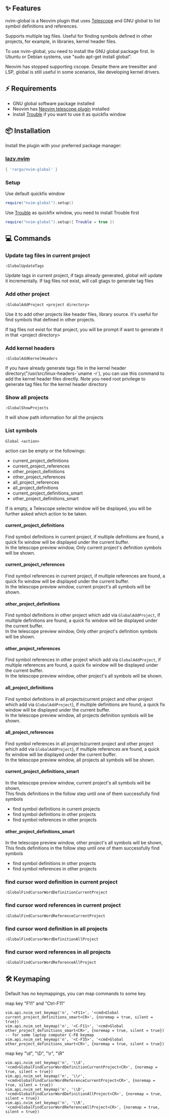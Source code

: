 ## ✨ Features

nvim-global is a Neovim plugin that uses [Telescope](https://github.com/nvim-telescope/telescope.nvim) and GNU global to list symbol definitions and references.

Supports multiple tag files. Useful for finding symbols defined in other projects, for example, in libraries, kernel header files.

To use nvim-global, you need to install the GNU global package first. In Ubuntu or Debian systems, use "sudo apt-get install global".

Neovim has stopped supporting cscope. Despite there are treesitter and LSP, global is still useful in some scenarios, like developing kernel drivers.

## ⚡️ Requirements

- GNU global software package installed
- Neovim has [Neovim telescope plugin](https://github.com/nvim-telescope/telescope.nvim) installed
- Install [Trouble](https://github.com/folke/trouble.nvim) if you want to use it as quickfix window

## 📦 Installation

Install the plugin with your preferred package manager:

### [lazy.nvim](https://github.com/folke/lazy.nvim)

```lua
{ 'rargo/nvim-global' }
```

### Setup

Use default quickfix window

```lua
require("nvim-global").setup()
```

Use [Trouble](https://github.com/folke/trouble.nvim) as quickfix window, you need to install Trouble first

```lua
require("nvim-global").setup({ Trouble = true })
```

## 💻 Commands

### Update tag files in current project

```
:GlobalUpdateTags
```

Update tags in current project, if tags already generated, global will update it incrementally.
If tag files not exist, will call gtags to generate tag files


### Add other project

```
:GlobalAddProject <project directory>
```

Use it to add other projects like header files, library source.
it's useful for find symbols that defined in other projects.

If tag files not exist for that project, you will be prompt if want to generate it in that \<project directory\> 

### Add kernel headers

```
:GlobalAddKernelHeaders
```

If you have already generate tags file in the kernel header directory("/usr/src/linux-headers-\`uname -r\`), you can use this command to add the kernel header files directly.
Note you need root privilege to generate tag files for the kernel header directory


### Show all projects

```
:GlobalShowProjects
```

It will show path information for all the projects

### List symbols

```
Global <action>
```

action can be empty or the followings:

- current_project_definitions
- current_project_references
- other_project_definitions
- other_project_references
- all_project_references
- all_project_definitions
- current_project_definitions_smart
- other_project_definitions_smart

If <action> is empty, a Telescope selector window will be displayed, you will be further asked which action to be taken.

#### current_project_definitions

Find symbol definitions in current project, if multiple definitions are found, a quick fix window will be displayed under the current buffer.  
In the telescope preview window, Only current project's definition symbols will be shown.

#### current_project_references

Find symbol references in current project, if multiple references are found, a quick fix window will be displayed under the current buffer.  
In the telescope preview window, current project's all symbols will be shown.

#### other_project_definitions

Find symbol definitions in other project which add via `GlobalAddProject`, if multiple definitions are found, a quick fix window will be displayed under the current buffer.  
In the telescope preview window, Only other project's definition symbols will be shown.

#### other_project_references

Find symbol references in other project which add via `GlobalAddProject`, if multiple references are found, a quick fix window will be displayed under the current buffer.  
In the telescope preview window, other project's all symbols will be shown.

#### all_project_definitions

Find symbol definitions in all projects(current project and other project which add via `GlobalAddProject`), if multiple definitions are found, a quick fix window will be displayed under the current buffer.  
In the telescope preview window, all projects definition symbols will be shown.

#### all_project_references

Find symbol references in all projects(current project and other project which add via `GlobalAddProject`), if multiple references are found, a quick fix window will be displayed under the current buffer.  
In the telescope preview window, all projects all symbols will be shown.

#### current_project_definitions_smart

In the telescope preview window, current project's all symbols will be shown,  
This finds definitions in the follow step until one of them successfully find symbols

- find symbol definitions in current projects
- find symbol definitions in other projects
- find symbol references in other projects

#### other_project_definitions_smart

In the telescope preview window, other project's all symbols will be shown,  
This finds definitions in the follow step until one of them successfully find symbols

- find symbol definitions in other projects
- find symbol references in other projects

### find cursor word definition in current project 

```
:GlobalFindCursorWordDefinitionCurrentProject
```

### find cursor word references in current project 

```
:GlobalFindCursorWordReferenceCurrentProject
```

### find cursor word definition in all projects

```
:GlobalFindCursorWordDefinitionAllProject
```

### find cursor word references in all projects

```
:GlobalFindCursorWordReferenceAllProject
```

## 🛠️ Keymaping 

Default has no keymappings, you can map commands to some key.  

map key "F11" and "Ctrl-F11"  

```
vim.api.nvim_set_keymap('n', '<F11>', '<cmd>Global current_project_definitions_smart<CR>', {noremap = true, silent = true})
vim.api.nvim_set_keymap('n', '<C-F11>', '<cmd>Global other_project_definitions_smart<CR>', {noremap = true, silent = true})
-- for some laptop computer C-F8 keymap
vim.api.nvim_set_keymap('n', '<C-F35>', '<cmd>Global other_project_definitions_smart<CR>', {noremap = true, silent = true})
```

map key "\d", "\D", "\r", "\R"  

```
vim.api.nvim_set_keymap('n', '\\d', '<cmd>GlobalFindCursorWordDefinitionCurrentProject<CR>', {noremap = true, silent = true})
vim.api.nvim_set_keymap('n', '\\r', '<cmd>GlobalFindCursorWordReferenceCurrentProject<CR>', {noremap = true, silent = true})
vim.api.nvim_set_keymap('n', '\\D', '<cmd>GlobalFindCursorWordDefinitionAllProject<CR>', {noremap = true, silent = true})
vim.api.nvim_set_keymap('n', '\\R', '<cmd>GlobalFindCursorWordReferenceAllProject<CR>', {noremap = true, silent = true})
```

